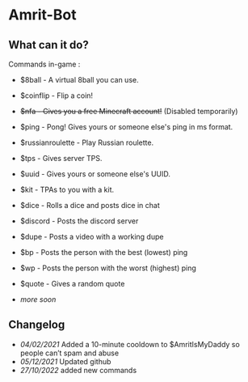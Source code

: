 # Amrit-Bot

## What can it do?

Commands in-game :
 - $8ball - A virtual 8ball you can use.
 - $coinflip - Flip a coin!
 - ~~$nfa - Gives you a free Minecraft account!~~ (Disabled temporarily)
 - $ping - Pong! Gives yours or someone else's ping in ms format.
 - $russianroulette - Play Russian roulette.
 - $tps - Gives server TPS.
 - $uuid - Gives yours or someone else's UUID.
 - $kit - TPAs to you with a kit.
 - $dice - Rolls a dice and posts dice in chat
 - $discord - Posts the discord server
 - $dupe - Posts a video with a working dupe
 - $bp - Posts the person with the best (lowest) ping
 - $wp - Posts the person with the worst (highest) ping
 - $quote - Gives a random quote
 
- *more soon*
## Changelog
 - *04/02/2021* Added a 10-minute cooldown to $AmritIsMyDaddy so people can’t spam and abuse
 - *05/12/2021* Updated github
 - *27/10/2022* added new commands
